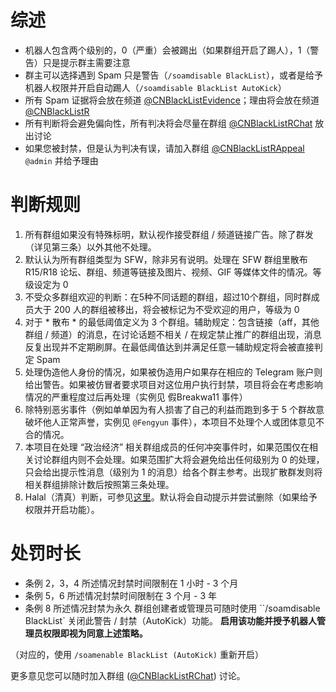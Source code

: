 # 综述
- 机器人包含两个级别的，0（严重）会被踢出（如果群组开启了踢人），1（警告）只是提示群主需要注意
- 群主可以选择遇到 Spam 只是警告（`/soamdisable BlackList`），或者是给予机器人权限并开启自动踢人（`/soamdisable BlackList AutoKick`）
- 所有 Spam 证据将会放在频道 [@CNBlackListEvidence](https://t.me/CNBlackListEvidence)；理由将会放在频道 [@CNBlackListR](https://t.me/CNBlackListR)
- 所有判断将会避免偏向性，所有判决将会尽量在群组 [@CNBlackListRChat](https://t.me/CNBlackListRChat) 放出讨论
- 如果您被封禁，但是认为判决有误，请加入群组 [@CNBlackListRAppeal](https://t.me/CNBlackListRAppeal) `@admin` 并给予理由


# 判断规则

1. 所有群组如果没有特殊标明，默认视作接受群组 / 频道链接广告。除了群发（详见第三条）以外其他不处理。
2. 默认认为所有群组类型为 SFW，除非另有说明。处理在 SFW 群组里散布 R15/R18 论坛、群组、频道等链接及图片、视频、GIF 等媒体文件的情况。等级设定为 0
3. 不受众多群组欢迎的判断：在5种不同话题的群组，超过10个群组，同时群成员大于 200 人的群组被移出，将会被标记为不受欢迎的用户，等级为 0
4. 对于 * 散布 * 的最低阈值定义为 3 个群组。辅助规定：包含链接（aff，其他群组 / 频道）的消息，在讨论话题不相关 / 在规定禁止推广的群组出现，消息反复出现并不定期刷屏。在最低阈值达到并满足任意一辅助规定将会被直接判定 Spam
5. 处理伪造他人身份的情况，如果被伪造用户如果存在相应的 Telegram 账户则给出警告。如果被仿冒者要求项目对这位用户执行封禁，项目将会在考虑影响情况的严重程度过后再处理（实例见 假Breakwa11 事件）
6. 除特别恶劣事件（例如单单因为有人损害了自己的利益而跑到多于 5 个群故意破坏他人正常声誉，实例见 `@Fengyun` 事件），本项目不处理个人或团体意见不合的情况。
7. 本项目在处理 “政治经济” 相关群组成员的任何冲突事件时，如果范围仅在相关讨论群组内则不会处理。如果范围扩大将会避免给出任何级别为 0 的处理，只会给出提示性消息（级别为 1 的消息）给各个群主参考。出现扩散群发则将相关群组排除计数后按照第三条处理。
8. Halal（清真）判断，可参见[这里](https://wfjsw.gitbooks.io/tgcn-groupindex-reference/plugin_antihalal.html)。默认将会自动提示并尝试删除（如果给予权限并开启功能）。


# 处罚时长
- 条例 2，3，4 所述情况封禁时间限制在 1 小时 - 3 个月
- 条例 5，6 所述情况封禁时间限制在 3 个月 - 3 年
- 条例 8 所述情况封禁为永久
群组创建者或管理员可随时使用 ``/soamdisable BlackList` 关闭此警告 / 封禁（AutoKick）功能。 **启用该功能并授予机器人管理员权限即视为同意上述策略。**

（对应的，使用 `/soamenable BlackList (AutoKick)` 重新开启）

更多意见您可以随时加入群组 ([@CNBlackListRChat](https://t.me/CNBlackListRChat)) 讨论。
